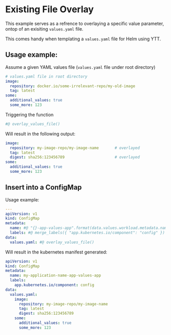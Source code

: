 # Existing File Overlay

This example serves as a refrence to overlaying a specific value parameter, ontop of an exisiting `values.yaml` file.

This comes handy when templating a `values.yaml` file for Helm using YTT.

## Usage example:
Assume a given YAML values file (`values.yaml` file under root directory)
```yaml
# values.yaml file in root directory
image:
  repository: docker.io/some-irrelevant-repo/my-old-image
  tag: latest
some:
  additional_values: true
  some_more: 123
```

Triggering the function 
```bash
#@ overlay_values_file()
```

Will result in the following output:
```yaml
image:
  repository: my-image-repo/my-image-name       # overlayed
  tag: latest
  digest: sha256:123456789                      # overlayed
some:
  additional_values: true
  some_more: 123
```

## Insert into a ConfigMap
Usage example:
```yaml
---
apiVersion: v1
kind: ConfigMap
metadata:
  name: #@ "{}-app-values-app".format(data.values.workload.metadata.name)
  labels: #@ merge_labels({ "app.kubernetes.io/component": "config" })
data: 
  values.yaml: #@ overlay_values_file()
```

Will result in the kubernetes manifest generated:
```yaml
apiVersion: v1
kind: ConfigMap
metadata:
  name: my-application-name-app-values-app
  labels:
    app.kubernetes.io/component: config
data:
  values.yaml:
    image:
      repository: my-image-repo/my-image-name
      tag: latest
      digest: sha256:123456789
    some:
      additional_values: true
      some_more: 123
```

